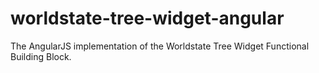 worldstate-tree-widget-angular
==============================

The AngularJS implementation of the Worldstate Tree Widget Functional Building Block.
